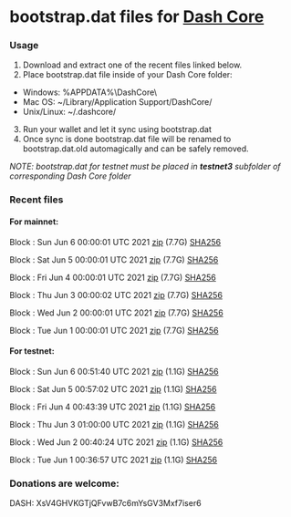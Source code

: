 # bootstrap.dat files for [Dash Core](https://github.com/dashpay/dash)

### Usage

1. Download and extract one of the recent files linked below.
2. Place bootstrap.dat file inside of your Dash Core folder:
 - Windows: %APPDATA%\DashCore\
 - Mac OS: ~/Library/Application Support/DashCore/
 - Unix/Linux: ~/.dashcore/
3. Run your wallet and let it sync using bootstrap.dat
4. Once sync is done bootstrap.dat file will be renamed to bootstrap.dat.old automagically and can be safely removed.

_NOTE: bootstrap.dat for testnet must be placed in **testnet3** subfolder of corresponding Dash Core folder_

### Recent files

#### For mainnet:

Block [](https://insight.dash.org/insight/block/): Sun Jun  6 00:00:01 UTC 2021 [zip](https://dash-bootstrap.ams3.digitaloceanspaces.com/mainnet/2021-06-06/bootstrap.dat.zip) (7.7G) [SHA256](https://dash-bootstrap.ams3.digitaloceanspaces.com/mainnet/2021-06-06/sha256.txt)

Block [](https://insight.dash.org/insight/block/): Sat Jun  5 00:00:01 UTC 2021 [zip](https://dash-bootstrap.ams3.digitaloceanspaces.com/mainnet/2021-06-05/bootstrap.dat.zip) (7.7G) [SHA256](https://dash-bootstrap.ams3.digitaloceanspaces.com/mainnet/2021-06-05/sha256.txt)

Block [](https://insight.dash.org/insight/block/): Fri Jun  4 00:00:01 UTC 2021 [zip](https://dash-bootstrap.ams3.digitaloceanspaces.com/mainnet/2021-06-04/bootstrap.dat.zip) (7.7G) [SHA256](https://dash-bootstrap.ams3.digitaloceanspaces.com/mainnet/2021-06-04/sha256.txt)

Block [](https://insight.dash.org/insight/block/): Thu Jun  3 00:00:02 UTC 2021 [zip](https://dash-bootstrap.ams3.digitaloceanspaces.com/mainnet/2021-06-03/bootstrap.dat.zip) (7.7G) [SHA256](https://dash-bootstrap.ams3.digitaloceanspaces.com/mainnet/2021-06-03/sha256.txt)

Block [](https://insight.dash.org/insight/block/): Wed Jun  2 00:00:01 UTC 2021 [zip](https://dash-bootstrap.ams3.digitaloceanspaces.com/mainnet/2021-06-02/bootstrap.dat.zip) (7.7G) [SHA256](https://dash-bootstrap.ams3.digitaloceanspaces.com/mainnet/2021-06-02/sha256.txt)

Block [](https://insight.dash.org/insight/block/): Tue Jun  1 00:00:01 UTC 2021 [zip](https://dash-bootstrap.ams3.digitaloceanspaces.com/mainnet/2021-06-01/bootstrap.dat.zip) (7.7G) [SHA256](https://dash-bootstrap.ams3.digitaloceanspaces.com/mainnet/2021-06-01/sha256.txt)


#### For testnet:

Block [](https://testnet-insight.dashevo.org/insight/block/): Sun Jun  6 00:51:40 UTC 2021 [zip](https://dash-bootstrap.ams3.digitaloceanspaces.com/testnet/2021-06-06/bootstrap.dat.zip) (1.1G) [SHA256](https://dash-bootstrap.ams3.digitaloceanspaces.com/testnet/2021-06-06/sha256.txt)

Block [](https://testnet-insight.dashevo.org/insight/block/): Sat Jun  5 00:57:02 UTC 2021 [zip](https://dash-bootstrap.ams3.digitaloceanspaces.com/testnet/2021-06-05/bootstrap.dat.zip) (1.1G) [SHA256](https://dash-bootstrap.ams3.digitaloceanspaces.com/testnet/2021-06-05/sha256.txt)

Block [](https://testnet-insight.dashevo.org/insight/block/): Fri Jun  4 00:43:39 UTC 2021 [zip](https://dash-bootstrap.ams3.digitaloceanspaces.com/testnet/2021-06-04/bootstrap.dat.zip) (1.1G) [SHA256](https://dash-bootstrap.ams3.digitaloceanspaces.com/testnet/2021-06-04/sha256.txt)

Block [](https://testnet-insight.dashevo.org/insight/block/): Thu Jun  3 01:00:00 UTC 2021 [zip](https://dash-bootstrap.ams3.digitaloceanspaces.com/testnet/2021-06-03/bootstrap.dat.zip) (1.1G) [SHA256](https://dash-bootstrap.ams3.digitaloceanspaces.com/testnet/2021-06-03/sha256.txt)

Block [](https://testnet-insight.dashevo.org/insight/block/): Wed Jun  2 00:40:24 UTC 2021 [zip](https://dash-bootstrap.ams3.digitaloceanspaces.com/testnet/2021-06-02/bootstrap.dat.zip) (1.1G) [SHA256](https://dash-bootstrap.ams3.digitaloceanspaces.com/testnet/2021-06-02/sha256.txt)

Block [](https://testnet-insight.dashevo.org/insight/block/): Tue Jun  1 00:36:57 UTC 2021 [zip](https://dash-bootstrap.ams3.digitaloceanspaces.com/testnet/2021-06-01/bootstrap.dat.zip) (1.1G) [SHA256](https://dash-bootstrap.ams3.digitaloceanspaces.com/testnet/2021-06-01/sha256.txt)


### Donations are welcome:

DASH: XsV4GHVKGTjQFvwB7c6mYsGV3Mxf7iser6

